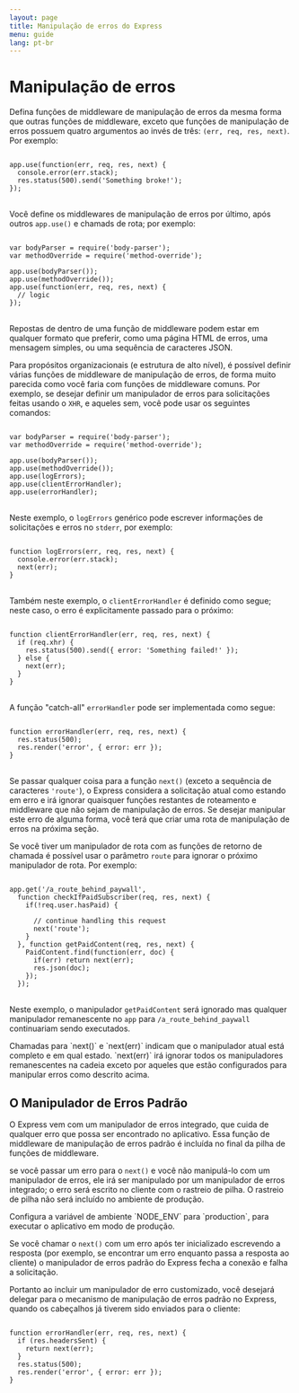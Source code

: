 ```yaml
---
layout: page
title: Manipulação de erros do Express
menu: guide
lang: pt-br
---
```


# Manipulação de erros

Defina funções de middleware de manipulação de erros da mesma
forma que outras funções de middleware, exceto que funções de
manipulação de erros possuem quatro argumentos ao invés de três:
`(err, req, res, next)`. Por exemplo:

<pre>
<code class="language-javascript" translate="no">
app.use(function(err, req, res, next) {
  console.error(err.stack);
  res.status(500).send('Something broke!');
});
</code>
</pre>

Você define os middlewares de manipulação de erros por
último, após outros `app.use()` e chamads de rota; por
exemplo:

<pre>
<code class="language-javascript" translate="no">
var bodyParser = require('body-parser');
var methodOverride = require('method-override');

app.use(bodyParser());
app.use(methodOverride());
app.use(function(err, req, res, next) {
  // logic
});
</code>
</pre>

Repostas de dentro de uma função de middleware podem estar em
qualquer formato que preferir, como uma página HTML de erros, uma
mensagem simples, ou uma sequência de caracteres JSON.


Para propósitos organizacionais (e estrutura de alto nível), é
possível definir várias funções de middleware de manipulação de
erros, de forma muito parecida como você faria com funções de
middleware comuns. Por exemplo, se desejar definir um manipulador de
erros para solicitações feitas usando o `XHR`, e
aqueles sem, você pode usar os seguintes comandos:


<pre>
<code class="language-javascript" translate="no">
var bodyParser = require('body-parser');
var methodOverride = require('method-override');

app.use(bodyParser());
app.use(methodOverride());
app.use(logErrors);
app.use(clientErrorHandler);
app.use(errorHandler);
</code>
</pre>

Neste exemplo, o `logErrors` genérico pode
escrever informações de solicitações e erros no
`stderr`, por exemplo:

<pre>
<code class="language-javascript" translate="no">
function logErrors(err, req, res, next) {
  console.error(err.stack);
  next(err);
}
</code>
</pre>

Também neste exemplo, o `clientErrorHandler` é
definido como segue; neste caso, o erro é explicitamente passado para
o próximo:


<pre>
<code class="language-javascript" translate="no">
function clientErrorHandler(err, req, res, next) {
  if (req.xhr) {
    res.status(500).send({ error: 'Something failed!' });
  } else {
    next(err);
  }
}
</code>
</pre>

A função "catch-all" `errorHandler` pode ser implementada como segue:


<pre>
<code class="language-javascript" translate="no">
function errorHandler(err, req, res, next) {
  res.status(500);
  res.render('error', { error: err });
}
</code>
</pre>

Se passar qualquer coisa para a função `next()`
(exceto a sequência de caracteres `'route'`),
o Express considera a solicitação atual como estando em erro e irá
ignorar quaisquer funções restantes de roteamento e middleware que
não sejam de manipulação de erros. Se desejar manipular este erro de
alguma forma, você terá que criar uma rota de manipulação de erros na
próxima seção.


Se você tiver um manipulador de rota com as funções de retorno
de chamada é possível usar o parâmetro `route`
para ignorar o próximo manipulador de rota. Por exemplo:

<pre>
<code class="language-javascript" translate="no">
app.get('/a_route_behind_paywall',
  function checkIfPaidSubscriber(req, res, next) {
    if(!req.user.hasPaid) {

      // continue handling this request
      next('route');
    }
  }, function getPaidContent(req, res, next) {
    PaidContent.find(function(err, doc) {
      if(err) return next(err);
      res.json(doc);
    });
  });
</code>
</pre>

Neste exemplo, o manipulador `getPaidContent`
será ignorado mas qualquer manipulador remanescente no
`app` para
`/a_route_behind_paywall` continuariam sendo
executados.


<div class="doc-box doc-info" markdown="1">
Chamadas para `next()` e `next(err)`
indicam que o manipulador atual está completo e em qual estado.
`next(err)` irá ignorar todos os manipuladores
remanescentes na cadeia exceto por aqueles que estão configurados
para manipular erros como descrito acima.
</div>

## O Manipulador de Erros Padrão

O Express vem com um manipulador de erros integrado, que cuida
de qualquer erro que possa ser encontrado no aplicativo. Essa função
de middleware de manipulação de erros padrão é incluída no final da
pilha de funções de middleware.


se você passar um erro para o `next()` e você
não manipulá-lo com um manipulador de erros, ele irá ser manipulado
por um manipulador de erros integrado; o erro será escrito no cliente
com o rastreio de pilha. O rastreio de pilha não será incluído no
ambiente de produção.


<div class="doc-box doc-info" markdown="1">
Configura a variável de ambiente `NODE_ENV` para
`production`, para executar o aplicativo em modo de
produção.
</div>

Se você chamar o `next()` com um erro após ter
inicializado escrevendo a resposta (por exemplo, se encontrar um erro
enquanto passa a resposta ao cliente) o manipulador de erros padrão do
Express fecha a conexão e falha a solicitação.


Portanto ao incluir um manipulador de erro customizado, você
desejará delegar para o mecanismo de manipulação de erros padrão no
Express, quando os cabeçalhos já tiverem sido enviados para o cliente:


<pre>
<code class="language-javascript" translate="no">
function errorHandler(err, req, res, next) {
  if (res.headersSent) {
    return next(err);
  }
  res.status(500);
  res.render('error', { error: err });
}
</code>
</pre>
